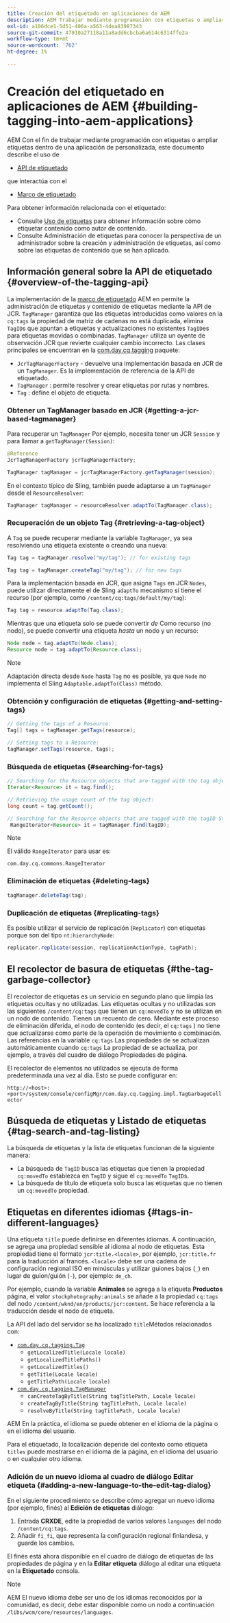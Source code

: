 ```yaml
---
title: Creación del etiquetado en aplicaciones de AEM
description: AEM Trabajar mediante programación con etiquetas o ampliar etiquetas dentro de una aplicación de personalizada
exl-id: a106dce1-5d51-406a-a563-4dea83987343
source-git-commit: 47910a27118a11a8add6cbcba6a614c6314ffe2a
workflow-type: tm+mt
source-wordcount: '762'
ht-degree: 1%

---
```


# Creación del etiquetado en aplicaciones de AEM {#building-tagging-into-aem-applications}

AEM Con el fin de trabajar mediante programación con etiquetas o ampliar etiquetas dentro de una aplicación de personalizada, este documento describe el uso de

* [API de etiquetado](https://www.adobe.io/experience-manager/reference-materials/cloud-service/javadoc/com/day/cq/tagging/package-summary.html)

que interactúa con el

* [Marco de etiquetado](tagging-framework.md)

Para obtener información relacionada con el etiquetado:

* Consulte [Uso de etiquetas](/help/sites-cloud/authoring/features/tags.md) para obtener información sobre cómo etiquetar contenido como autor de contenido.
* Consulte Administración de etiquetas para conocer la perspectiva de un administrador sobre la creación y administración de etiquetas, así como sobre las etiquetas de contenido que se han aplicado.

## Información general sobre la API de etiquetado {#overview-of-the-tagging-api}

La implementación de la [marco de etiquetado](tagging-framework.md) AEM en permite la administración de etiquetas y contenido de etiquetas mediante la API de JCR. `TagManager` garantiza que las etiquetas introducidas como valores en la `cq:tags` la propiedad de matriz de cadenas no está duplicada, elimina `TagID`s que apuntan a etiquetas y actualizaciones no existentes `TagID`es para etiquetas movidas o combinadas. `TagManager` utiliza un oyente de observación JCR que revierte cualquier cambio incorrecto. Las clases principales se encuentran en la [com.day.cq.tagging](https://www.adobe.io/experience-manager/reference-materials/cloud-service/javadoc/com/day/cq/tagging/package-summary.html) paquete:

* `JcrTagManagerFactory` - devuelve una implementación basada en JCR de un `TagManager`. Es la implementación de referencia de la API de etiquetado.
* `TagManager` : permite resolver y crear etiquetas por rutas y nombres.
* `Tag` : define el objeto de etiqueta.

### Obtener un TagManager basado en JCR {#getting-a-jcr-based-tagmanager}

Para recuperar un `TagManager` Por ejemplo, necesita tener un JCR `Session` y para llamar a `getTagManager(Session)`:

```java
@Reference
JcrTagManagerFactory jcrTagManagerFactory;

TagManager tagManager = jcrTagManagerFactory.getTagManager(session);
```

En el contexto típico de Sling, también puede adaptarse a un `TagManager` desde el `ResourceResolver`:

```java
TagManager tagManager = resourceResolver.adaptTo(TagManager.class);
```

### Recuperación de un objeto Tag {#retrieving-a-tag-object}

A `Tag` se puede recuperar mediante la variable `TagManager`, ya sea resolviendo una etiqueta existente o creando una nueva:

```java
Tag tag = tagManager.resolve("my/tag"); // for existing tags

Tag tag = tagManager.createTag("my/tag"); // for new tags
```

Para la implementación basada en JCR, que asigna `Tags` en JCR `Nodes`, puede utilizar directamente el de Sling `adaptTo` mecanismo si tiene el recurso (por ejemplo, como `/content/cq:tags/default/my/tag`):

```java
Tag tag = resource.adaptTo(Tag.class);
```

Mientras que una etiqueta solo se puede convertir *de* Como recurso (no nodo), se puede convertir una etiqueta *hasta* un nodo y un recurso:

```java
Node node = tag.adaptTo(Node.class);
Resource node = tag.adaptTo(Resource.class);
```

>[!NOTE]
>
>Adaptación directa desde `Node` hasta `Tag` no es posible, ya que `Node` no implementa el Sling `Adaptable.adaptTo(Class)` método.

### Obtención y configuración de etiquetas {#getting-and-setting-tags}

```java
// Getting the tags of a Resource:
Tag[] tags = tagManager.getTags(resource);

// Setting tags to a Resource:
tagManager.setTags(resource, tags);
```

### Búsqueda de etiquetas {#searching-for-tags}

```java
// Searching for the Resource objects that are tagged with the tag object:
Iterator<Resource> it = tag.find();

// Retrieving the usage count of the tag object:
long count = tag.getCount();

// Searching for the Resource objects that are tagged with the tagID String:
 RangeIterator<Resource> it = tagManager.find(tagID);
```

>[!NOTE]
>
>El válido `RangeIterator` para usar es:
>
>`com.day.cq.commons.RangeIterator`

### Eliminación de etiquetas {#deleting-tags}

```java
tagManager.deleteTag(tag);
```

### Duplicación de etiquetas {#replicating-tags}

Es posible utilizar el servicio de replicación (`Replicator`) con etiquetas porque son del tipo `nt:hierarchyNode`:

```java
replicator.replicate(session, replicationActionType, tagPath);
```

## El recolector de basura de etiquetas {#the-tag-garbage-collector}

El recolector de etiquetas es un servicio en segundo plano que limpia las etiquetas ocultas y no utilizadas. Las etiquetas ocultas y no utilizadas son las siguientes `/content/cq:tags` que tienen un `cq:movedTo` y no se utilizan en un nodo de contenido. Tienen un recuento de cero. Mediante este proceso de eliminación diferida, el nodo de contenido (es decir, el `cq:tags` ) no tiene que actualizarse como parte de la operación de movimiento o combinación. Las referencias en la variable `cq:tags` Las propiedades de se actualizan automáticamente cuando `cq:tags` La propiedad de se actualiza, por ejemplo, a través del cuadro de diálogo Propiedades de página.

El recolector de elementos no utilizados se ejecuta de forma predeterminada una vez al día. Esto se puede configurar en:

`http://<host>:<port>/system/console/configMgr/com.day.cq.tagging.impl.TagGarbageCollector`

## Búsqueda de etiquetas y Listado de etiquetas {#tag-search-and-tag-listing}

La búsqueda de etiquetas y la lista de etiquetas funcionan de la siguiente manera:

* La búsqueda de `TagID` busca las etiquetas que tienen la propiedad `cq:movedTo` establezca en `TagID` y sigue el `cq:movedTo` `TagID`s.
* La búsqueda de título de etiqueta solo busca las etiquetas que no tienen un `cq:movedTo` propiedad.

## Etiquetas en diferentes idiomas {#tags-in-different-languages}

Una etiqueta `title` puede definirse en diferentes idiomas. A continuación, se agrega una propiedad sensible al idioma al nodo de etiquetas. Esta propiedad tiene el formato `jcr:title.<locale>`, por ejemplo, `jcr:title.fr` para la traducción al francés. `<locale>` debe ser una cadena de configuración regional ISO en minúsculas y utilizar guiones bajos (`_`) en lugar de guion/guión (`-`), por ejemplo: `de_ch`.

Por ejemplo, cuando la variable **Animales** se agrega a la etiqueta **Productos** página, el valor `stockphotography:animals` se añade a la propiedad `cq:tags` del nodo `/content/wknd/en/products/jcr:content`. Se hace referencia a la traducción desde el nodo de etiqueta.

La API del lado del servidor se ha localizado `title`Métodos relacionados con:

* [`com.day.cq.tagging.Tag`](https://www.adobe.io/experience-manager/reference-materials/cloud-service/javadoc/com/day/cq/tagging/Tag.html)
   * `getLocalizedTitle(Locale locale)`
   * `getLocalizedTitlePaths()`
   * `getLocalizedTitles()`
   * `getTitle(Locale locale)`
   * `getTitlePath(Locale locale)`
* [`com.day.cq.tagging.TagManager`](https://www.adobe.io/experience-manager/reference-materials/cloud-service/javadoc/com/day/cq/tagging/TagManager.html)
   * `canCreateTagByTitle(String tagTitlePath, Locale locale)`
   * `createTagByTitle(String tagTitlePath, Locale locale)`
   * `resolveByTitle(String tagTitlePath, Locale locale)`

AEM En la práctica, el idioma se puede obtener en el idioma de la página o en el idioma del usuario.

Para el etiquetado, la localización depende del contexto como etiqueta `titles` puede mostrarse en el idioma de la página, en el idioma del usuario o en cualquier otro idioma.

### Adición de un nuevo idioma al cuadro de diálogo Editar etiqueta {#adding-a-new-language-to-the-edit-tag-dialog}

En el siguiente procedimiento se describe cómo agregar un nuevo idioma (por ejemplo, finés) al **Edición de etiquetas** diálogo:

1. Entrada **CRXDE**, edite la propiedad de varios valores `languages` del nodo `/content/cq:tags`.
1. Añadir `fi_fi`, que representa la configuración regional finlandesa, y guarde los cambios.

El finés está ahora disponible en el cuadro de diálogo de etiquetas de las propiedades de página y en la **Editar etiqueta** diálogo al editar una etiqueta en la **Etiquetado** consola.

>[!NOTE]
>
>AEM El nuevo idioma debe ser uno de los idiomas reconocidos por la comunidad, es decir, debe estar disponible como un nodo a continuación `/libs/wcm/core/resources/languages`.
